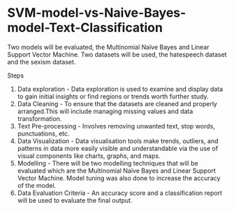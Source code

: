 # SVM-model-vs-Naive-Bayes-model-Text-Classification

Two models will be evaluated, the Multinomial Naïve Bayes and Linear Support Vector Machine. Two datasets will be used, the hatespeech dataset and the sexism dataset. 

Steps 

1. Data exploration - Data exploration is used to examine and display data to gain initial insights or find regions or trends worth further study. 
2. Data Cleaning - To ensure that the datasets are cleaned and properly arranged.This will include managing missing values and data transformation.  
3. Text Pre-processing - Involves removing unwanted text, stop words, punctuations, etc.
4. Data Visualization - Data visualisation tools make trends, outliers, and patterns in data more easily visible and understandable via the use of visual components like charts, graphs, and maps.
5. Modelling - There will be two modelling techniques that will be evaluated which are the Multinomial Naïve Bayes and Linear Support Vector Machine. Model tuning was also done to increase the accuracy of the model.
6. Data Evaluation Criteria - An accuracy score and a classification report will be used to evaluate the final output. 
